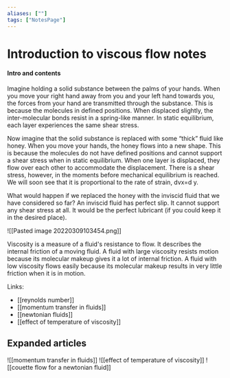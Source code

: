```yaml
---
aliases: [""]
tags: ["NotesPage"]
---
```


# Introduction to viscous flow notes

#### Intro and contents
Imagine holding a solid substance between the palms of your hands. When you move your right hand away from you and your left hand towards you, the forces from your hand are transmitted through the substance. This is because the molecules in defined positions. When displaced slightly, the inter-molecular bonds resist in a spring-like manner. In static equilibrium, each layer experiences the same shear stress.

Now imagine that the solid substance is replaced with some “thick” fluid like honey. When you move your hands, the honey flows into a new shape. This is because the molecules do not have defined positions and cannot support a shear stress when in static equilibrium. When one layer is displaced, they flow over each other to accommodate the displacement. There is a shear stress, however, in the moments before mechanical equilibrium is reached. We will soon see that it is proportional to the rate of strain, dvx=d y.

What would happen if we replaced the honey with the inviscid fluid that we have considered so far? An inviscid fluid has perfect slip. It cannot support any shear stress at all. It would be the perfect lubricant (if you could keep it in the desired place).

![[Pasted image 20220309103454.png]]

Viscosity is a measure of a fluid's resistance to flow. It describes the internal friction of a moving fluid. A fluid with large viscosity resists motion because its molecular makeup gives it a lot of internal friction. A fluid with low viscosity flows easily because its molecular makeup results in very little friction when it is in motion.

Links:
- [[reynolds number]]
- [[momentum transfer in fluids]]
- [[newtonian fluids]]
- [[effect of temperature of viscosity]]

## Expanded articles
![[momentum transfer in fluids]]
![[effect of temperature of viscosity]]
![[couette flow for a newtonian fluid]]